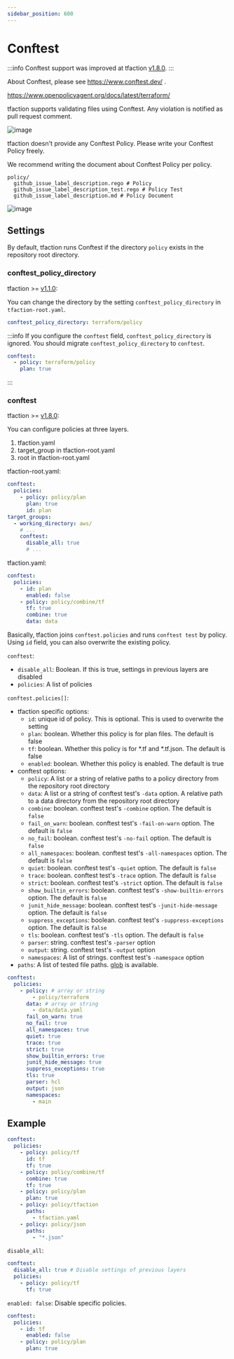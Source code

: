 ```yaml
---
sidebar_position: 600
---
```


# Conftest

:::info
Conftest support was improved at tfaction [v1.8.0](https://github.com/suzuki-shunsuke/tfaction/releases/tag/v1.8.0).
:::

About Conftest, please see https://www.conftest.dev/ .

https://www.openpolicyagent.org/docs/latest/terraform/

tfaction supports validating files using Conftest.
Any violation is notified as pull request comment.

![image](https://user-images.githubusercontent.com/13323303/150035710-249c4cbd-47fa-46d7-ae0d-28ab4ace1a64.png)

tfaction doesn't provide any Conftest Policy. Please write your Conftest Policy freely.

We recommend writing the document about Conftest Policy per policy.

```
policy/
  github_issue_label_description.rego # Policy
  github_issue_label_description_test.rego # Policy Test
  github_issue_label_description.md # Policy Document
```

![image](https://user-images.githubusercontent.com/13323303/150035773-1702fba7-5058-412f-b41c-f69793237dd7.png)

## Settings

By default, tfaction runs Conftest if the directory `policy` exists in the repository root directory.

### conftest_policy_directory

tfaction >= [v1.1.0](https://github.com/suzuki-shunsuke/tfaction/releases/tag/v1.1.0):

You can change the directory by the setting `conftest_policy_directory` in `tfaction-root.yaml`.

```yaml
conftest_policy_directory: terraform/policy
```

:::info
If you configure the `conftest` field, `conftest_policy_directory` is ignored.
You should migrate `conftest_policy_directory` to `conftest`.

```yaml
conftest:
  - policy: terraform/policy
    plan: true
```

:::

### conftest

tfaction >= [v1.8.0](https://github.com/suzuki-shunsuke/tfaction/releases/tag/v1.8.0):

You can configure policies at three layers.

1. tfaction.yaml
1. target_group in tfaction-root.yaml
1. root in tfaction-root.yaml

tfaction-root.yaml:

```yaml
conftest:
  policies:
    - policy: policy/plan
      plan: true
      id: plan
target_groups:
  - working_directory: aws/
    # ...
    conftest:
      disable_all: true
      # ...
```

tfaction.yaml:

```yaml
conftest:
  policies:
    - id: plan
      enabled: false
    - policy: policy/combine/tf
      tf: true
      combine: true
      data: data
```

Basically, tfaction joins `conftest.policies` and runs `conftest test` by policy.
Using `id` field, you can also overwrite the existing policy.

`conftest`:

- `disable_all`: Boolean. If this is true, settings in previous layers are disabled
- `policies`: A list of policies

`conftest.policies[]`:

- tfaction specific options:
  - `id`: unique id of policy. This is optional. This is used to overwrite the setting
  - `plan`: boolean. Whether this policy is for plan files. The default is false
  - `tf`: boolean. Whether this policy is for *.tf and *.tf.json. The default is false
  - `enabled`: boolean. Whether this policy is enabled. The default is true
- conftest options:
  - `policy`: A list or a string of relative paths to a policy directory from the repository root directory
  - `data`: A list or a string of conftest test's `-data` option. A relative path to a data directory from the repository root directory
  - `combine`: boolean. conftest test's `-combine` option. The default is `false`
  - `fail_on_warn`: boolean. conftest test's `-fail-on-warn` option. The default is `false`
  - `no_fail`: boolean. conftest test's `-no-fail` option. The default is `false`
  - `all_namespaces`: boolean. conftest test's `-all-namespaces` option. The default is `false`
  - `quiet`: boolean. conftest test's `-quiet` option. The default is `false`
  - `trace`: boolean. conftest test's `-trace` option. The default is `false`
  - `strict`: boolean. conftest test's `-strict` option. The default is `false`
  - `show_builtin_errors`: boolean. conftest test's `-show-builtin-errors` option. The default is `false`
  - `junit_hide_message`: boolean. conftest test's `-junit-hide-message` option. The default is `false`
  - `suppress_exceptions`: boolean. conftest test's `-suppress-exceptions` option. The default is `false`
  - `tls`: boolean. conftest test's `-tls` option. The default is `false`
  - `parser`: string. conftest test's `-parser` option
  - `output`: string. conftest test's `-output` option
  - `namespaces`: A list of strings. conftest test's `-namespace` option
- `paths`: A list of tested file paths. [glob](https://www.npmjs.com/package/glob) is available.

```yaml
conftest:
  policies:
    - policy: # array or string
        - policy/terraform
      data: # array or string
        - data/data.yaml
      fail_on_warn: true
      no_fail: true
      all_namespaces: true
      quiet: true
      trace: true
      strict: true
      show_builtin_errors: true
      junit_hide_message: true
      suppress_exceptions: true
      tls: true
      parser: hcl
      output: json
      namespaces:
        - main
```

## Example

```yaml
conftest:
  policies:
    - policy: policy/tf
      id: tf
      tf: true
    - policy: policy/combine/tf
      combine: true
      tf: true
    - policy: policy/plan
      plan: true
    - policy: policy/tfaction
      paths:
        - tfaction.yaml
    - policy: policy/json
      paths:
        - "*.json"
```

`disable_all`:

```yaml
conftest:
  disable_all: true # Disable settings of previous layers
  policies:
    - policy: policy/tf
      tf: true
```

`enabled: false`: Disable specific policies.

```yaml
conftest:
  policies:
    - id: tf
      enabled: false
    - policy: policy/plan
      plan: true
```
